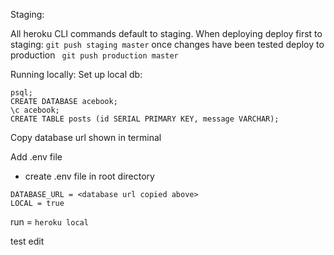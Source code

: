 Staging:

All heroku CLI commands default to staging. When deploying deploy first to staging:
```git push staging master```
once changes have been tested deploy to production ``` git push production master```

Running locally:
Set up local db:

```
psql;
CREATE DATABASE acebook;
\c acebook;
CREATE TABLE posts (id SERIAL PRIMARY KEY, message VARCHAR);
```
Copy database url shown in terminal

Add .env file
- create .env file in root directory
```
DATABASE_URL = <database url copied above>
LOCAL = true
```

run =  ```heroku local```

test edit